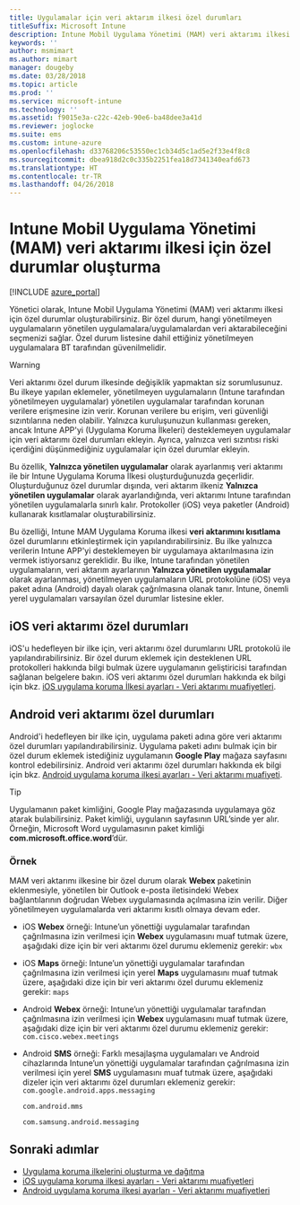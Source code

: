 ```yaml
---
title: Uygulamalar için veri aktarım ilkesi özel durumları
titleSuffix: Microsoft Intune
description: Intune Mobil Uygulama Yönetimi (MAM) veri aktarımı ilkesi için özel durumlar oluşturun.
keywords: ''
author: msmimart
ms.author: mimart
manager: dougeby
ms.date: 03/28/2018
ms.topic: article
ms.prod: ''
ms.service: microsoft-intune
ms.technology: ''
ms.assetid: f9015e3a-c22c-42eb-90e6-ba48dee3a41d
ms.reviewer: joglocke
ms.suite: ems
ms.custom: intune-azure
ms.openlocfilehash: d33768206c53550ec1cb34d5c1ad5e2f33e4f8c8
ms.sourcegitcommit: dbea918d2c0c335b2251fea18d7341340eafd673
ms.translationtype: HT
ms.contentlocale: tr-TR
ms.lasthandoff: 04/26/2018
---
```

# <a name="how-to-create-exceptions-to-the-intune-mobile-application-management-mam-data-transfer-policy"></a>Intune Mobil Uygulama Yönetimi (MAM) veri aktarımı ilkesi için özel durumlar oluşturma

[!INCLUDE [azure_portal](./includes/azure_portal.md)]

Yönetici olarak, Intune Mobil Uygulama Yönetimi (MAM) veri aktarımı ilkesi için özel durumlar oluşturabilirsiniz. Bir özel durum, hangi yönetilmeyen uygulamaların yönetilen uygulamalara/uygulamalardan veri aktarabileceğini seçmenizi sağlar. Özel durum listesine dahil ettiğiniz yönetilmeyen uygulamalara BT tarafından güvenilmelidir. 

>[!WARNING] 
> Veri aktarımı özel durum ilkesinde değişiklik yapmaktan siz sorumlusunuz. Bu ilkeye yapılan eklemeler, yönetilmeyen uygulamaların (Intune tarafından yönetilmeyen uygulamalar) yönetilen uygulamalar tarafından korunan verilere erişmesine izin verir. Korunan verilere bu erişim, veri güvenliği sızıntılarına neden olabilir. Yalnızca kuruluşunuzun kullanması gereken, ancak Intune APP'yi (Uygulama Koruma İlkeleri) desteklemeyen uygulamalar için veri aktarımı özel durumları ekleyin. Ayrıca, yalnızca veri sızıntısı riski içerdiğini düşünmediğiniz uygulamalar için özel durumlar ekleyin.

Bu özellik, **Yalnızca yönetilen uygulamalar** olarak ayarlanmış veri aktarımı ile bir Intune Uygulama Koruma İlkesi oluşturduğunuzda geçerlidir. Oluşturduğunuz özel durumlar dışında, veri aktarım ilkeniz **Yalnızca yönetilen uygulamalar** olarak ayarlandığında, veri aktarımı Intune tarafından yönetilen uygulamalarla sınırlı kalır. Protokoller (iOS) veya paketler (Android) kullanarak kısıtlamalar oluşturabilirsiniz.

Bu özelliği, Intune MAM Uygulama Koruma ilkesi **veri aktarımını kısıtlama** özel durumlarını etkinleştirmek için yapılandırabilirsiniz. Bu ilke yalnızca verilerin Intune APP'yi desteklemeyen bir uygulamaya aktarılmasına izin vermek istiyorsanız gereklidir. Bu ilke, Intune tarafından yönetilen uygulamaların, veri aktarım ayarlarının **Yalnızca yönetilen uygulamalar** olarak ayarlanması, yönetilmeyen uygulamaların URL protokolüne (iOS) veya paket adına (Android) dayalı olarak çağrılmasına olanak tanır. Intune, önemli yerel uygulamaları varsayılan özel durumlar listesine ekler. 

## <a name="ios-data-transfer-exceptions"></a>iOS veri aktarımı özel durumları
iOS'u hedefleyen bir ilke için, veri aktarımı özel durumlarını URL protokolü ile yapılandırabilirsiniz. Bir özel durum eklemek için desteklenen URL protokolleri hakkında bilgi bulmak üzere uygulamanın geliştiricisi tarafından sağlanan belgelere bakın. iOS veri aktarımı özel durumları hakkında ek bilgi için bkz. [iOS uygulama koruma İlkesi ayarları - Veri aktarımı muafiyetleri](app-protection-policy-settings-ios.md#data-transfer-exemptions).

## <a name="android-data-transfer-exceptions"></a>Android veri aktarımı özel durumları
Android'i hedefleyen bir ilke için, uygulama paketi adına göre veri aktarımı özel durumları yapılandırabilirsiniz. Uygulama paketi adını bulmak için bir özel durum eklemek istediğiniz uygulamanın **Google Play** mağaza sayfasını kontrol edebilirsiniz. Android veri aktarımı özel durumları hakkında ek bilgi için bkz. [Android uygulama koruma ilkesi ayarları - Veri aktarımı muafiyeti](app-protection-policy-settings-android.md#data-transfer-exemptions).


>[!TIP]
> Uygulamanın paket kimliğini, Google Play mağazasında uygulamaya göz atarak bulabilirsiniz. Paket kimliği, uygulanın sayfasının URL’sinde yer alır. Örneğin, Microsoft Word uygulamasının paket kimliği **com.microsoft.office.word**’dür.

### <a name="example"></a>Örnek
MAM veri aktarımı ilkesine bir özel durum olarak **Webex** paketinin eklenmesiyle, yönetilen bir Outlook e-posta iletisindeki Webex bağlantılarının doğrudan Webex uygulamasında açılmasına izin verilir. Diğer yönetilmeyen uygulamalarda veri aktarımı kısıtlı olmaya devam eder.

- iOS **Webex** örneği: Intune’un yönettiği uygulamalar tarafından çağrılmasına izin verilmesi için **Webex** uygulamasını muaf tutmak üzere, aşağıdaki dize için bir veri aktarımı özel durumu eklemeniz gerekir: <code>wbx</code>
    
 - iOS **Maps** örneği: Intune’un yönettiği uygulamalar tarafından çağrılmasına izin verilmesi için yerel **Maps** uygulamasını muaf tutmak üzere, aşağıdaki dize için bir veri aktarımı özel durumu eklemeniz gerekir: <code>maps</code>

- Android **Webex** örneği: Intune’un yönettiği uygulamalar tarafından çağrılmasına izin verilmesi için **Webex** uygulamasını muaf tutmak üzere, aşağıdaki dize için bir veri aktarımı özel durumu eklemeniz gerekir: <code>com.cisco.webex.meetings</code>
    
- Android **SMS** örneği: Farklı mesajlaşma uygulamaları ve Android cihazlarında Intune’un yönettiği uygulamalar tarafından çağrılmasına izin verilmesi için yerel **SMS** uygulamasını muaf tutmak üzere, aşağıdaki dizeler için veri aktarımı özel durumları eklemeniz gerekir: 
    <code>com.google.android.apps.messaging</code>
    
    <code>com.android.mms</code>
    
    <code>com.samsung.android.messaging</code>

## <a name="next-steps"></a>Sonraki adımlar

- [Uygulama koruma ilkelerini oluşturma ve dağıtma](app-protection-policies.md)
- [iOS uygulama koruma ilkesi ayarları - Veri aktarımı muafiyetleri](app-protection-policy-settings-ios.md#data-transfer-exemptions)
- [Android uygulama koruma ilkesi ayarları - Veri aktarımı muafiyetleri](app-protection-policy-settings-android.md#data-transfer-exemptions)

